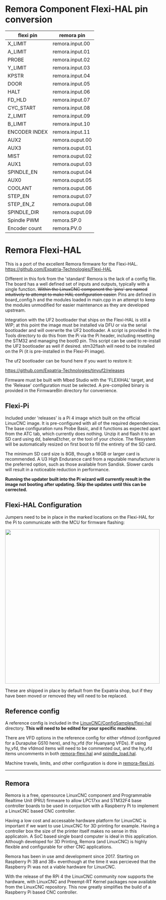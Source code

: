 # Remora Component Flexi-HAL pin conversion

flexi pin 	  |  remora pin
--------- | --------------
 X_LIMIT |  remora.input.00
 A_LIMIT | remora.input.01
 PROBE | remora.input.02
 Y_LIMIT | remora.input.03
 KPSTR | remora.input.04
 DOOR | remora.input.05
 HALT | remora.input.06
 FD_HLD | remora.input.07
 CYC_START | remora.input.08
 Z_LIMIT | remora.input.09
 B_LIMIT | remora.input.10
 ENCODER INDEX | remora.input.11
  AUX2 | remora.ouput.00
 AUX3 | remora.ouput.01
 MIST | remora.ouput.02
 AUX1 | remora.ouput.03
 SPINDLE_EN | remora.ouput.04
 AUX0 | remora.ouput.05
 COOLANT | remora.ouput.06
 STEP_EN | remora.ouput.07
 STEP_EN_Z | remora.ouput.08
 SPINDLE_DIR |  remora.ouput.09
 Spindle PWM | remora.SP.0
 Encoder count | remora.PV.0


# Remora Flexi-HAL

This is a port of the excellent Remora firmware for the Flexi-HAL.  
https://github.com/Expatria-Technologies/Flexi-HAL

Different in this fork from the 'standard' Remora is the lack of a config file. The board has a well defined set of inputs and outputs, typically with a single function. ~~Within the LinuxCNC component the 'pins' are named intuitively to attempt to make HAL configuration easier.~~ Pins are defined in board_config.h and the modules loaded in main.cpp in an attempt to keep the modules unmodified for easier maintenance as they are developed upstream.

Integration with the UF2 bootloader that ships on the Flexi-HAL is still a WIP; at this point the image must be installed via DFU or via the serial bootloader and will overwrite the UF2 bootloader. A script is provided in the Tools directory to do this from the Pi via the Pi header, including resetting the STM32 and managing the boot0 pin. This script can be used to re-install the UF2 bootloader as well if desired. stm32flash will need to be installed on the Pi (it is pre-installed in the Flexi-Pi image).

The uf2 bootloader can be found here if you want to restore it:

https://github.com/Expatria-Technologies/tinyuf2/releases

Firmware must be built with Mbed Studio with the 'FLEXIHAL' target, and the 'Release' configuration must be selected. A pre-compiled binary is provided in the FirmwareBin directory for convenience. 


## Flexi-Pi 

Included under 'releases' is a Pi 4 image which built on the official LinuxCNC image. It is pre-configured with all of the required dependencies. The base configuration runs Probe Basic, and it functions as expected apart from the ATC tab, which currently does nothing. Unzip it and flash it to an SD card using dd, balenaEtcher, or the tool of your choice. The filesystem will be automatically resized on first boot to fill the entirety of the SD card. 

The minimum SD card size is 8GB, though a 16GB or larger card is recommended. A U3 High Endurance card from a reputable manufacturer is the preferred option, such as those available from Sandisk. Slower cards will result in a noticeable reduction in performance. 

**Running the updater built into the Pi wizard will currently result in the image not booting after updating. Skip the updates until this can be corrected.** 

## Flexi-HAL Configuration
Jumpers need to be in place in the marked locations on the Flexi-HAL for the Pi to communicate with the MCU for firmware flashing:

<img src="/Images/Jumper_locations.png" width="500">

These are shipped in place by default from the Expatria shop, but if they have been moved or removed they will need to be replaced. 


## Reference config
A reference config is included in the [LinuxCNC/ConfigSamples/flexi-hal](./LinuxCNC/ConfigSamples/flexi-hal) directory. **This will need to be edited for your specific machine.** 

There are VFD options in the reference config for either vfdmod (configured for a Durapulse GS10 here), and hy_vfd (for Huanyang VFDs). If using hy_vfd, the vfdmod items will need to be commented out, and the hy_vfd items uncomments in both [remora-flexi.hal](./LinuxCNC/ConfigSamples/flexi-hal/remora-flexi.hal) and [spindle_load.hal](./LinuxCNC/ConfigSamples/flexi-hal/spindle_load.hal). 

Machine travels, limits, and other configuration is done in [remora-flexi.ini](./LinuxCNC/ConfigSamples/flexi-hal/remora-flexi.ini). 
 
---
## Remora
Remora is a free, opensource LinuxCNC component and Programmable Realtime Unit (PRU) firmware to allow LPC17xx and STM32F4 base controller boards to be used in conjuction with a Raspberry Pi to implement a LinuxCNC based CNC controller.

Having a low cost and accessable hardware platform for LinuxCNC is important if we want to use LinuxCNC for 3D printing for example. Having a controller box the size of the printer itself makes no sense in this applicatoin. A SoC based single board computer is ideal in this application. Although developed for 3D Printing, Remora (and LinuxCNC) is highly flexible and configurable for other CNC applications.

Remora has been in use amd development since 2017. Starting on Raspberry Pi 3B and 3B+ eventhough at the time it was percieved that the Raspberry Pi was not a viable hardware for LinuxCNC.

With the release of the RPi 4 the LinuxCNC community now supports the hardware, with LinuxCNC and Preempt-RT Kernel packages now available from the LinuxCNC repository. This now greatly simplifies the build of a Raspberry Pi based CNC controller.
